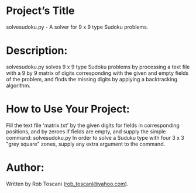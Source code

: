 # Project’s Title
solvesudoku.py - A solver for 9 x 9 type Sudoku problems.

# Description:
solvesudoku.py solves 9 x 9 type Sudoku problems by processing a text file with a 9 by 9 matrix of digits corresponding with the given and empty fields of the problem, and finds the missing digits by applying a backtracking algorithm.

# How to Use Your Project:
Fill the text file 'matrix.txt' by the given digits for fields in corresponding positions, and by zeroes 
if fields are empty, and supply the simple command: solvesudoku.py
In order to solve a Suduku type with four 3 x 3 "grey square" zones, supply any extra argument to the 
command. 

# Author:
Written by Rob Toscani (rob_toscani@yahoo.com).
